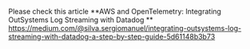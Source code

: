 
Please check this article 
**AWS and OpenTelemetry: Integrating OutSystems Log Streaming with Datadog
**
https://medium.com/@silva.sergiomanuel/integrating-outsystems-log-streaming-with-datadog-a-step-by-step-guide-5d61148b3b73
